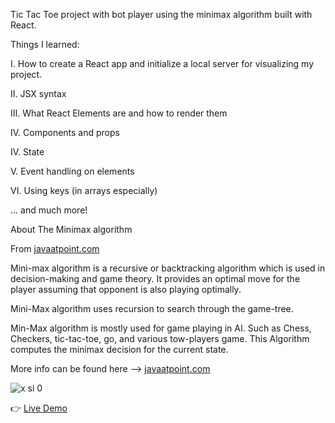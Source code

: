 Tic Tac Toe project with bot player using the minimax algorithm built with React.

Things I learned:

I. How to create a React app and initialize a local server for visualizing my project.

II. JSX syntax

III. What React Elements are and how to render them

IV. Components and props

IV. State

V. Event handling on elements

VI. Using keys (in arrays especially)

... and much more!

About The Minimax algorithm

From <a href = 'https://www.javatpoint.com/' >javaatpoint.com</a> 

Mini-max algorithm is a recursive or backtracking algorithm which is used in decision-making and game theory. It provides an optimal move for the player assuming that opponent is also playing optimally.

Mini-Max algorithm uses recursion to search through the game-tree.

Min-Max algorithm is mostly used for game playing in AI. Such as Chess, Checkers, tic-tac-toe, go, and various tow-players game. This Algorithm computes the minimax decision for the current state.

More info can be found here --> <a href = 'https://www.javatpoint.com/mini-max-algorithm-in-ai' >javaatpoint.com</a> 


![x si 0](https://user-images.githubusercontent.com/102544514/210383299-a65b777f-b07a-464c-bbdf-a652c66dd83e.png)


👉 <a link href = 'https://react-tic-tac-8yeghdlrz-llaaur.vercel.app/' /> Live Demo </a>
